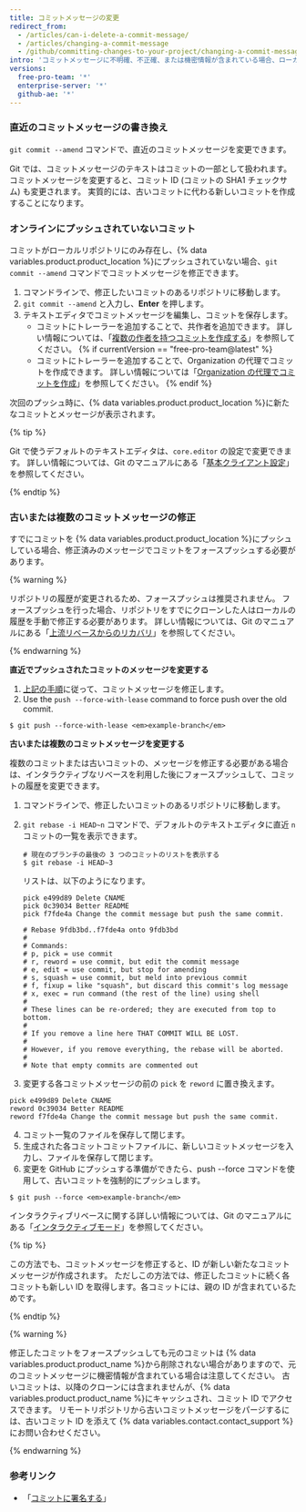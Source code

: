 ```yaml
---
title: コミットメッセージの変更
redirect_from:
  - /articles/can-i-delete-a-commit-message/
  - /articles/changing-a-commit-message
  - /github/committing-changes-to-your-project/changing-a-commit-message
intro: 'コミットメッセージに不明確、不正確、または機密情報が含まれている場合、ローカルでメッセージを修正して、{% data variables.product.product_name %}に新しいメッセージで新しいコミットをプッシュできます。 また、コミットメッセージを変更して、不足している情報を追加することも可能です。'
versions:
  free-pro-team: '*'
  enterprise-server: '*'
  github-ae: '*'
---
```


### 直近のコミットメッセージの書き換え

`git commit --amend` コマンドで、直近のコミットメッセージを変更できます。

Git では、コミットメッセージのテキストはコミットの一部として扱われます。 コミットメッセージを変更すると、コミット ID (コミットの SHA1 チェックサム) も変更されます。 実質的には、古いコミットに代わる新しいコミットを作成することになります。

### オンラインにプッシュされていないコミット

コミットがローカルリポジトリにのみ存在し、{% data variables.product.product_location %}にプッシュされていない場合、`git commit --amend` コマンドでコミットメッセージを修正できます。

1. コマンドラインで、修正したいコミットのあるリポジトリに移動します。
2. `git commit --amend` と入力し、**Enter** を押します。
3. テキストエディタでコミットメッセージを編集し、コミットを保存します。
    - コミットにトレーラーを追加することで、共作者を追加できます。 詳しい情報については、「[複数の作者を持つコミットを作成する](/articles/creating-a-commit-with-multiple-authors)」を参照してください。
{% if currentVersion == "free-pro-team@latest" %}
    - コミットにトレーラーを追加することで、Organization の代理でコミットを作成できます。 詳しい情報については「[Organization の代理でコミットを作成](/articles/creating-a-commit-on-behalf-of-an-organization)」を参照してください。
{% endif %}

次回のプッシュ時に、{% data variables.product.product_location %}に新たなコミットとメッセージが表示されます。

{% tip %}

Git で使うデフォルトのテキストエディタは、`core.editor` の設定で変更できます。 詳しい情報については、Git のマニュアルにある「[基本クライアント設定](https://git-scm.com/book/en/Customizing-Git-Git-Configuration#_basic_client_configuration)」を参照してください。

{% endtip %}

### 古いまたは複数のコミットメッセージの修正

すでにコミットを {% data variables.product.product_location %}にプッシュしている場合、修正済みのメッセージでコミットをフォースプッシュする必要があります。

{% warning %}

リポジトリの履歴が変更されるため、フォースプッシュは推奨されません。 フォースプッシュを行った場合、リポジトリをすでにクローンした人はローカルの履歴を手動で修正する必要があります。 詳しい情報については、Git のマニュアルにある「[上流リベースからのリカバリ](https://git-scm.com/docs/git-rebase#_recovering_from_upstream_rebase)」を参照してください。

{% endwarning %}

**直近でプッシュされたコミットのメッセージを変更する**

1. [上記の手順](/articles/changing-a-commit-message#commit-has-not-been-pushed-online)に従って、コミットメッセージを修正します。
2. Use the `push --force-with-lease` command to force push over the old commit.
  ```shell
  $ git push --force-with-lease <em>example-branch</em>
  ```

**古いまたは複数のコミットメッセージを変更する**

複数のコミットまたは古いコミットの、メッセージを修正する必要がある場合は、インタラクティブなリベースを利用した後にフォースプッシュして、コミットの履歴を変更できます。

1. コマンドラインで、修正したいコミットのあるリポジトリに移動します。
2. `git rebase -i HEAD~n` コマンドで、デフォルトのテキストエディタに直近 `n` コミットの一覧を表示できます。

    ```shell
    # 現在のブランチの最後の 3 つのコミットのリストを表示する
    $ git rebase -i HEAD~3
    ```
    リストは、以下のようになります。

    ```shell
    pick e499d89 Delete CNAME
    pick 0c39034 Better README
    pick f7fde4a Change the commit message but push the same commit.

    # Rebase 9fdb3bd..f7fde4a onto 9fdb3bd
    #
    # Commands:
    # p, pick = use commit
    # r, reword = use commit, but edit the commit message
    # e, edit = use commit, but stop for amending
    # s, squash = use commit, but meld into previous commit
    # f, fixup = like "squash", but discard this commit's log message
    # x, exec = run command (the rest of the line) using shell
    #
    # These lines can be re-ordered; they are executed from top to bottom.
    #
    # If you remove a line here THAT COMMIT WILL BE LOST.
    #
    # However, if you remove everything, the rebase will be aborted.
    #
    # Note that empty commits are commented out
    ```
3. 変更する各コミットメッセージの前の `pick` を `reword` に置き換えます。
  ```shell
  pick e499d89 Delete CNAME
  reword 0c39034 Better README
  reword f7fde4a Change the commit message but push the same commit.
  ```
4. コミット一覧のファイルを保存して閉じます。
5. 生成された各コミットコミットファイルに、新しいコミットメッセージを入力し、ファイルを保存して閉じます。
6. 変更を GitHub にプッシュする準備ができたら、push --force コマンドを使用して、古いコミットを強制的にプッシュします。
```shell
$ git push --force <em>example-branch</em>
```

インタラクティブリベースに関する詳しい情報については、Git のマニュアルにある「[インタラクティブモード](https://git-scm.com/docs/git-rebase#_interactive_mode)」を参照してください。

{% tip %}

この方法でも、コミットメッセージを修正すると、ID が新しい新たなコミットメッセージが作成されます。 ただしこの方法では、修正したコミットに続く各コミットも新しい ID を取得します。各コミットには、親の ID が含まれているためです。

{% endtip %}

{% warning %}

修正したコミットをフォースプッシュしても元のコミットは {% data variables.product.product_name %}から削除されない場合がありますので、元のコミットメッセージに機密情報が含まれている場合は注意してください。 古いコミットは、以降のクローンには含まれませんが、{% data variables.product.product_name %}にキャッシュされ、コミット ID でアクセスできます。 リモートリポジトリから古いコミットメッセージをパージするには、古いコミット ID を添えて {% data variables.contact.contact_support %}にお問い合わせください。

{% endwarning %}

### 参考リンク

* 「[コミットに署名する](/articles/signing-commits)」
